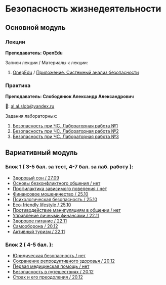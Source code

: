 # Безопасность жизнедеятельности

## Основной модуль

### Лекции

**Преподаватель: OpenEdu**

Записи лекции / Материалы к лекции:

1. [OnepEdu](https://openedu.ru/) / [Приложение. Системный анализ безопасности](https://drive.google.com/file/d/1-Ym0zFyD_ddeWU8DNoK9VZaIIg3Ky3hl/view?usp=sharing)

### Практика

**Преподаватель: Слободянюк Александр Александрович**

📧: al.al.slob@yandex.ru

Задания лабораторных:

1. [Безопасность при ЧС. Лабораторная работа №1](https://courses.openedu.ru/courses/course-v1:ITMOUniversity+LSEMERG+fall_2020_itmo/courseware/229aadd4db0944d18484087d464af36b/c53ab2f154534b03bc7d7ee853137cb7/)
2. [Безопасность при ЧС. Лабораторная работа №2](https://courses.openedu.ru/courses/course-v1:ITMOUniversity+LSEMERG+fall_2020_itmo/courseware/229aadd4db0944d18484087d464af36b/c53ab2f154534b03bc7d7ee853137cb7/)
3. [Безопасность при ЧС. Лабораторная работа №3](https://courses.openedu.ru/courses/course-v1:ITMOUniversity+LSEMERG+fall_2020_itmo/courseware/229aadd4db0944d18484087d464af36b/c53ab2f154534b03bc7d7ee853137cb7/)

## Вариативный модуль

### Блок 1 \( 3-5 бал. за тест, 4-7 бал. за лаб. работу \):

* [Здоровый сон / 27.09](https://info-m3203.tech/empty)
* [Основы безконфликтного общения / нет](https://info-m3203.tech/empty)
* [Профилактика зависимого поведения / нет](https://info-m3203.tech/empty)
* [Финансовое мошеничество / 25.10](https://info-m3203.tech/empty)
* [Психологическая безопасность / 25.10](https://info-m3203.tech/empty)
* [Eco-friendly lifestyle / 25.10](https://info-m3203.tech/empty)
* [Противодействие манипуляциям в общении / нет](https://info-m3203.tech/empty)
* [Управление личными финансами / 22.11](https://s3.us-west-2.amazonaws.com/secure.notion-static.com/322f5f43-cf73-49c1-9c88-fbdcf6e84d1a/Upravlenie_Lichnymi_Finansami.pdf?X-Amz-Algorithm=AWS4-HMAC-SHA256&X-Amz-Credential=AKIAT73L2G45O3KS52Y5%2F20201026%2Fus-west-2%2Fs3%2Faws4_request&X-Amz-Date=20201026T162903Z&X-Amz-Expires=86400&X-Amz-Signature=c637b58841114d51a9634e74c8a5242d1485e8afb7b901758657b1f2269716ec&X-Amz-SignedHeaders=host&response-content-disposition=filename%20%3D%22Upravlenie_Lichnymi_Finansami.pdf%22)
* [Здоровое питание / 22.11](https://info-m3203.tech/empty)
* [Самооборона / 20.12](https://info-m3203.tech/empty)
* [Активный туризм / 22.11](https://info-m3203.tech/empty)

### Блок 2 \( 4-5 бал. \):

* [Юридическая безопасность / нет](https://info-m3203.tech/empty)
* [Сохранение репродуктивного здоровья / 20.12](https://info-m3203.tech/empty)
* [Первая медицинская помощь / нет](https://info-m3203.tech/empty)
* [Безопасность в путешествиях / 20.12](https://info-m3203.tech/empty)
* [Страх и его преодоления / 20.12](https://info-m3203.tech/empty)

